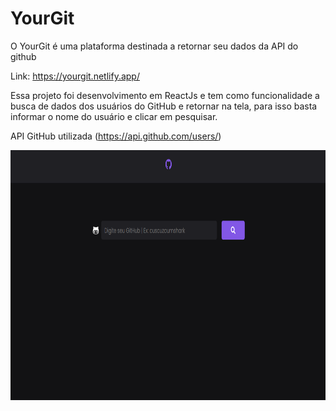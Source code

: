 # YourGit

O YourGit é uma plataforma destinada a retornar seu dados da API do github

Link: https://yourgit.netlify.app/

Essa projeto foi desenvolvimento em ReactJs e tem como funcionalidade a busca de dados dos usuários do GitHub e retornar na tela, para isso basta informar o nome do usuário e clicar em pesquisar.

API GitHub utilizada (https://api.github.com/users/)


<p align="center">
  <img width="800" height="400" src="src/assets/YourGit.png" >
</p>











